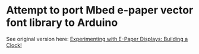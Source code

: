 # Attempt to port Mbed e-paper vector font library to Arduino

See original version here: [Experimenting with E-Paper Displays: Building a Clock!](https://www.element14.com/community/groups/open-source-hardware/blog/2017/12/31/experimenting-with-e-paper-displays-building-a-clock)
